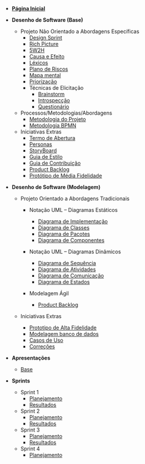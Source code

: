 - [**Página Inicial**](/)

- **Desenho de Software (Base)**

  - Projeto Não Orientado a Abordagens Específicas
    - [Design Sprint](/pages/base/designSprint.md)
    - [Rich Picture](./pages/base/richPicture.md)
    - [5W2H](./pages/base/5w2h.md)
    - [Causa e Efeito](./pages/base/causaEefeito.md)
    - [Léxicos](./pages/base/lexicos.md)
    - [Plano de Riscos](./pages/base/planoRisco.md)
    - [Mapa mental](./pages/base/mapaMental.md)
    - [Priorização](./pages/base/moscow.md)
    - Técnicas de Elicitação
      - [Brainstorm](./pages/base/brainstorm.md)
      - [Introspecção](./pages/base/introspeccao.md)
      - [Questionário](./pages/base/questionario.md)
  - Processos/Metodologias/Abordagens
    - [Metodologia do Projeto](./pages/base/metodologia-do-projeto.md)
    - [Metodologia BPMN](./pages/base/BPMN.md)
  - Iniciativas Extras
    - [Termo de Abertura](./pages/base/termodeabertura.md)
    - [Personas](./pages/base/personas.md)
    - [StoryBoard](./pages/base/storyboard.md)
    - [Guia de Estilo](./pages/base/GuiaEstilo.md)
    - [Guia de Contribuição](./pages/base/guia-contribuicao.md)
    - [Product Backlog](./pages/modelagem/backlogPriorizado.md)
    - [Protótipo de Média Fidelidade](./pages/base/prototipo.md)

- **Desenho de Software (Modelagem)**

  - Projeto Orientado a Abordagens Tradicionais

    - Notação UML – Diagramas Estáticos

      - [Diagrama de Implementação](./pages/modelagem/diagramaImplementacao.md)
      - [Diagrama de Classes](./pages/modelagem/diagramaDeClasses.md)
      - [Diagrama de Pacotes](./pages/modelagem/diagramaPacotes.md)
      - [Diagrama de Componentes](./pages/modelagem/componentes.md)

    - Notação UML – Diagramas Dinâmicos
      - [Diagrama de Sequência](./pages/modelagem/diagramaSequencia.md)
      - [Diagrama de Atividades](./pages/modelagem/diagramaAtividades.md)
      - [Diagrama de Comunicação](./pages/modelagem/diagrama-comunicacao.md)
      - [Diagrama de Estados](./pages/base/diagramaEstados.md)
    - Modelagem Ágil
      - [Product Backlog](./pages/modelagem/backlogPriorizado.md)

  - Iniciativas Extras
    - [Prototipo de Alta Fidelidade](./pages/modelagem/prototipoAlta.md)
    - [Modelagem banco de dados](./pages/modelagem/modelagemBanco.md)
    - [Casos de Uso](./pages/modelagem/casosUso.md)
    - [Correções](./pages/modelagem/correcoes.md)

- **Apresentações**
  - [Base](./pages/Apresentacoes/base.md)
- **Sprints**
  - Sprint 1
    - [Planejamento](./pages/sprints/sprint1/sprint_planning.md)
    - [Resultados](./pages/sprints/sprint1/sprint_review.md)
  - Sprint 2
    - [Planejamento](./pages/sprints/sprint2/sprint_planning.md)
    - [Resultados](./pages/sprints/sprint2/sprint_review.md)
  - Sprint 3
    - [Planejamento](./pages/sprints/sprint3/sprint_planning.md)
    - [Resultados](./pages/sprints/sprint3/sprint_review.md)
  - Sprint 4
    - [Planejamento](./pages/sprints/sprint4/sprint_planning.md)
    <!-- -   [Resultados](./pages/sprints/sprint4/sprint_review.md)
  - Sprint 5
    - [Planejamento](./pages/sprints/sprint5/sprint_planning.md)
    - [Resultados](./pages/sprints/sprint5/sprint_review.md)
  - Sprint 6
    - [Planejamento](./pages/sprints/sprint6/sprint_planning.md)
    - [Resultados](./pages/sprints/sprint6/sprint_review.md)
  - Sprint 7
    - [Planejamento](./pages/sprints/sprint7/sprint_planning.md)
    - [Resultados](./pages/sprints/sprint7/sprint_review.md)
  - Sprint 8
    - [Planejamento](./pages/sprints/sprint8/sprint_planning.md)
    - [Resultados](./pages/sprints/sprint8/sprint_review.md)
  - Sprint 9
    - [Planejamento](./pages/sprints/sprint9/sprint_planning.md)
    - [Resultados](./pages/sprints/sprint9/sprint_review.md)
  - Sprint 10
    - [Planejamento](./pages/sprints/sprint10/sprint_planning.md)
    - [Resultados](./pages/sprints/sprint10/sprint_review.md)
  - Sprint 11
    - [Planejamento](./pages/sprints/sprint11/sprint_planning.md)
    - [Resultados](./pages/sprints/sprint11/sprint_review.md)
  - Sprint 12
    - [Planejamento](./pages/sprints/sprint12/sprint_planning.md)
    - [Resultados](./pages/sprints/sprint12/sprint_review.md) -->

<!-- -   **Desenho de Software (Padrões de Projeto)**

  - [GRASP](./pages/base/planoRisco.md)
  - GOFs
    - [Criacionais](./pages/base/planoRisco.md)
    - [Estruturais](./pages/base/planoRisco.md)
    - [Emergentes](./pages/base/planoRisco.md)
  - [Emergentes](./pages/base/planoRisco.md)
  - Iniciativas Extras
    - [EXTRA](./pages/base/planoRisco.md)

- **Arquitetura de Software & Reutilização**

  - [Documento de Arquitetura](./pages/base/planoRisco.md)
  - [Reutilização de Software](./pages/base/planoRisco.md)
  - Iniciativa Extras
    - [EXTRA](./pages/base/planoRisco.md) -->
